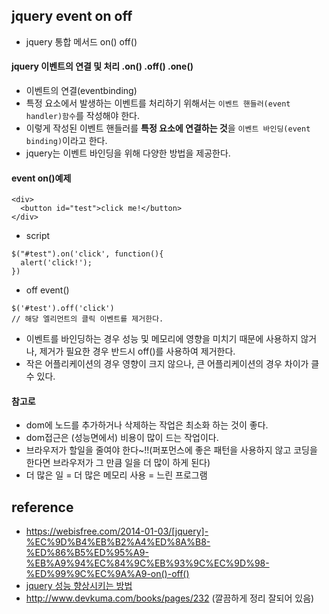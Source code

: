 ## jquery event on off
- jquery 통합 메서드 on() off()

#### jquery 이벤트의 연결 및 처리 .on() .off() .one()
- 이벤트의 연결(eventbinding)
- 특정 요소에서 발생하는 이벤트를 처리하기 위해서는 `이벤트 핸들러(event handler)함수`를 작성해야 한다.  
- 이렇게 작성된 이벤트 핸들러를 **특정 요소에 연결하는 것**을 `이벤트 바인딩(event binding)`이라고 한다.  
- jquery는 이벤트 바인딩을 위해 다양한 방법을 제공한다. 
  
#### event on()예제
   
```
<div>
  <button id="test">click me!</button>
</div>
```
  
- script   
```
$("#test").on('click', function(){
  alert('click!');
}) 
```
- off event()  
  
```
$('#test').off('click')
// 해당 엘리먼트의 클릭 이벤트를 제거한다. 
```  
  
- 이벤트를 바인딩하는 경우 성능 및 메모리에 영향을 미치기 때문에 사용하지 않거나, 제거가 필요한 경우 반드시 off()를 사용하여 제거한다. 
- 작은 어플리케이션의 경우 영향이 크지 않으나, 큰 어플리케이션의 경우 차이가 클 수 있다. 

#### 참고로
- dom에 노드를 추가하거나 삭제하는 작업은 최소화 하는 것이 좋다. 
- dom접근은 (성능면에서) 비용이 많이 드는 작업이다. 
- 브라우저가 할일을 줄여야 한다~!!(퍼포먼스에 좋은 패턴을 사용하지 않고 코딩을 한다면 브라우저가 그 만큼 일을 더 많이 하게 된다) 
- 더 많은 일 = 더 많은 메모리 사용 = 느린 프로그램 
  
  
## reference
- https://webisfree.com/2014-01-03/[jquery]-%EC%9D%B4%EB%B2%A4%ED%8A%B8-%ED%86%B5%ED%95%A9-%EB%A9%94%EC%84%9C%EB%93%9C%EC%9D%98-%ED%99%9C%EC%9A%A9-on()-off()
- [jquery 성능 향상시키는 방법](http://codefactory.kr/2011/12/07/jquery-performance-tips-and-tricks/) 
- http://www.devkuma.com/books/pages/232   (깔끔하게 정리 잘되어 있음) 
  
